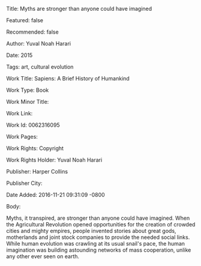 Title: Myths are stronger than anyone could have imagined

Featured: false

Recommended: false

Author: Yuval Noah Harari

Date: 2015

Tags: art, cultural evolution

Work Title: Sapiens: A Brief History of Humankind

Work Type: Book

Work Minor Title:  

Work Link: 

Work Id:  0062316095

Work Pages:  

Work Rights:  Copyright

Work Rights Holder:  Yuval Noah Harari

Publisher:  Harper Collins

Publisher City:  

Date Added: 2016-11-21 09:31:09 -0800

Body:

Myths, it transpired, are stronger than anyone could have imagined. When the Agricultural Revolution opened opportunities for the creation of crowded cities and mighty empires, people invented stories about great gods, motherlands and joint stock companies to provide the needed social links. While human evolution was crawling at its usual snail's pace, the human imagination was building astounding networks of mass cooperation, unlike any other ever seen on earth.


